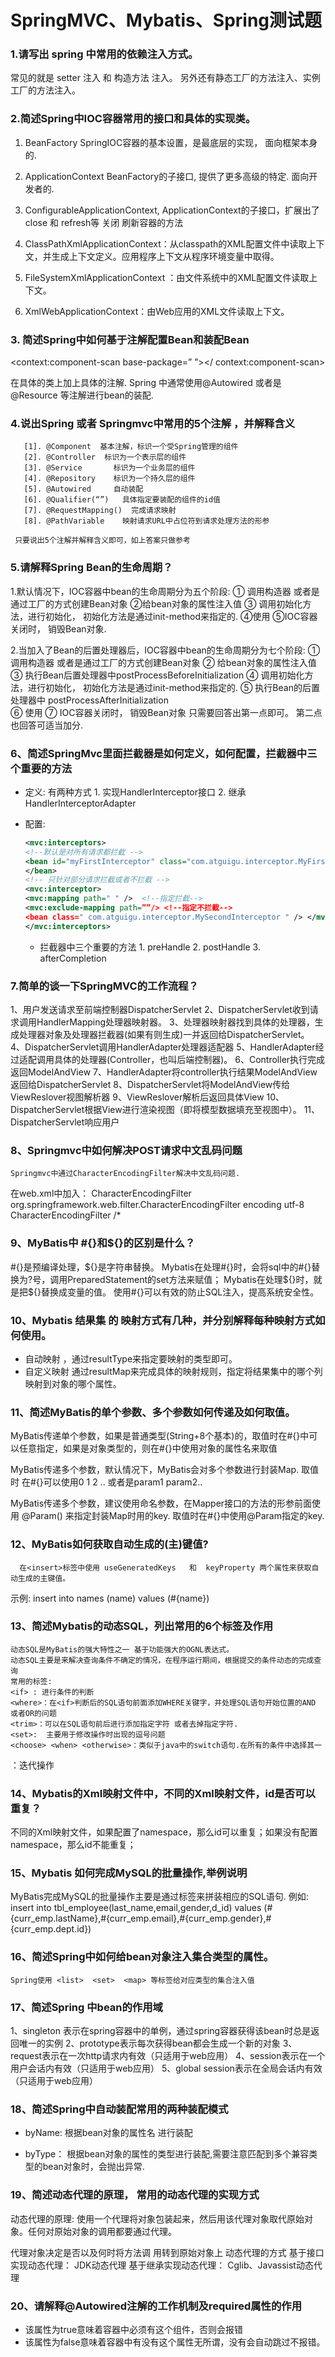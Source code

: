 # SpringMVC、Mybatis、Spring测试题

###  1.请写出 spring 中常用的依赖注入方式。

常见的就是 setter 注入 和 构造方法 注入。
另外还有静态工厂的方法注入、实例工厂的方法注入。

### 2.简述Spring中IOC容器常用的接口和具体的实现类。

1. BeanFactory  SpringIOC容器的基本设置，是最底层的实现， 面向框架本身的.  

2.  ApplicationContext  BeanFactory的子接口, 提供了更多高级的特定. 面向开发者的.

3. ConfigurableApplicationContext, ApplicationContext的子接口，扩展出了 close 和 refresh等 关闭 刷新容器的方法

4. ClassPathXmlApplicationContext：从classpath的XML配置文件中读取上下文，并生成上下文定义。应用程序上下文从程序环境变量中取得。

5. FileSystemXmlApplicationContext ：由文件系统中的XML配置文件读取上下文。

6. XmlWebApplicationContext：由Web应用的XML文件读取上下文。

   

   

### 3. 简述Spring中如何基于注解配置Bean和装配Bean

<context:component-scan base-package=” ”></ context:component-scan>

在具体的类上加上具体的注解.
Spring 中通常使用@Autowired 或者是@Resource 等注解进行bean的装配.



### 4.说出Spring 或者 Springmvc中常用的5个注解 ，并解释含义

	   [1]. @Component  基本注解，标识一个受Spring管理的组件
	   [2]. @Controller  标识为一个表示层的组件
	   [3]. @Service       标识为一个业务层的组件
	   [4]. @Repository    标识为一个持久层的组件
	   [5]. @Autowired     自动装配
	   [6]. @Qualifier(“”)   具体指定要装配的组件的id值
	   [7]. @RequestMapping()  完成请求映射
	   [8]. @PathVariable    映射请求URL中占位符到请求处理方法的形参
	
	 只要说出5个注解并解释含义即可，如上答案只做参考
### 5.请解释Spring Bean的生命周期？

 1.默认情况下，IOC容器中bean的生命周期分为五个阶段:
① 调用构造器 或者是通过工厂的方式创建Bean对象
②给bean对象的属性注入值
③ 调用初始化方法，进行初始化， 初始化方法是通过init-method来指定的.
④使用
⑤IOC容器关闭时， 销毁Bean对象.

2.当加入了Bean的后置处理器后，IOC容器中bean的生命周期分为七个阶段:
    ① 调用构造器 或者是通过工厂的方式创建Bean对象
    ② 给bean对象的属性注入值 
	③ 执行Bean后置处理器中postProcessBeforeInitialization
	④ 调用初始化方法，进行初始化， 初始化方法是通过init-method来指定的.
	⑤ 执行Bean的后置处理器中 postProcessAfterInitialization   
	⑥ 使用
	⑦ IOC容器关闭时， 销毁Bean对象 
只需要回答出第一点即可。 第二点也回答可适当加分. 



### 6、简述SpringMvc里面拦截器是如何定义，如何配置，拦截器中三个重要的方法

- 定义: 有两种方式
          	1. 实现HandlerInterceptor接口
                   	2. 继承HandlerInterceptorAdapter

- 配置:

  ```xml
  <mvc:interceptors>
  <!--默认是对所有请求都拦截 -->
  <bean id="myFirstInterceptor" class="com.atguigu.interceptor.MyFirstInterceptor">
  </bean>	
  <!-- 只针对部分请求拦截或者不拦截 -->
  <mvc:interceptor>
  <mvc:mapping path=" " />  <!--指定拦截-->
  <mvc:exclude-mapping path=””/> <!--指定不拦截-->
  <bean class=" com.atguigu.interceptor.MySecondInterceptor " /> </mvc:interceptor>
  </mvc:interceptors>
  ```

  - 拦截器中三个重要的方法
     	1. preHandle
        	2. postHandle
                	3. afterCompletion

  

 ### 7.简单的谈一下SpringMVC的工作流程？

  1、用户发送请求至前端控制器DispatcherServlet 
  2、DispatcherServlet收到请求调用HandlerMapping处理器映射器。 
  3、处理器映射器找到具体的处理器，生成处理器对象及处理器拦截器(如果有则生成)一并返回给DispatcherServlet。 
  4、DispatcherServlet调用HandlerAdapter处理器适配器 
  5、HandlerAdapter经过适配调用具体的处理器(Controller，也叫后端控制器)。 
  6、Controller执行完成返回ModelAndView 
  7、HandlerAdapter将controller执行结果ModelAndView返回给DispatcherServlet 
  8、DispatcherServlet将ModelAndView传给ViewReslover视图解析器 
  9、ViewReslover解析后返回具体View 
  10、DispatcherServlet根据View进行渲染视图（即将模型数据填充至视图中）。 
  11、DispatcherServlet响应用户

  

  ### 8、Springmvc中如何解决POST请求中文乱码问题 

    Springmvc中通过CharacterEncodingFilter解决中文乱码问题. 
  在web.xml中加入：
  	<filter>
  	    <filter-name>CharacterEncodingFilter</filter-name>
  	    <filter-class>org.springframework.web.filter.CharacterEncodingFilter</filter-class>
      <init-param>
  	    <param-name>encoding</param-name>
         <param-value>utf-8</param-value>
      </init-param>
  	</filter>
  	<filter-mapping>
  	    <filter-name>CharacterEncodingFilter</filter-name>
  	    <url-pattern>/*</url-pattern>
  	</filter-mapping>

###  9、MyBatis中 #{}和${}的区别是什么？

  #{}是预编译处理，${}是字符串替换。
  Mybatis在处理#{}时，会将sql中的#{}替换为?号，调用PreparedStatement的set方法来赋值；
  Mybatis在处理${}时，就是把${}替换成变量的值。
  使用#{}可以有效的防止SQL注入，提高系统安全性。



###  10、Mybatis 结果集 的 映射方式有几种，并分别解释每种映射方式如何使用。 

   -   自动映射 ，通过resultType来指定要映射的类型即可。 
   -   自定义映射 通过resultMap来完成具体的映射规则，指定将结果集中的哪个列映射到对象的哪个属性。



### 11、简述MyBatis的单个参数、多个参数如何传递及如何取值。 

MyBatis传递单个参数，如果是普通类型(String+8个基本)的，取值时在#{}中可以任意指定，如果是对象类型的，则在#{}中使用对象的属性名来取值

 MyBatis传递多个参数，默认情况下，MyBatis会对多个参数进行封装Map. 取值时
      在#{}可以使用0 1 2 .. 或者是param1 param2.. 

MyBatis传递多个参数，建议使用命名参数，在Mapper接口的方法的形参前面使用
  @Param() 来指定封装Map时用的key. 取值时在#{}中使用@Param指定的key.



### 12、MyBatis如何获取自动生成的(主)键值?

      在<insert>标签中使用 useGeneratedKeys   和  keyProperty 两个属性来获取自动生成的主键值。
示例: 
    <insert id="insertname" usegeneratedkeys="true" keyproperty="id"> 
     insert into names (name) values (#{name}) 
    </insert>



### 13、简述Mybatis的动态SQL，列出常用的6个标签及作用

	动态SQL是MyBatis的强大特性之一 基于功能强大的OGNL表达式。 
	动态SQL主要是来解决查询条件不确定的情况，在程序运行期间，根据提交的条件动态的完成查询
	常用的标签:
	<if> : 进行条件的判断
	<where>：在<if>判断后的SQL语句前面添加WHERE关键字，并处理SQL语句开始位置的AND 或者OR的问题
	<trim>：可以在SQL语句前后进行添加指定字符 或者去掉指定字符.
	<set>:  主要用于修改操作时出现的逗号问题
	<choose> <when> <otherwise>：类似于java中的switch语句.在所有的条件中选择其一
   <foreach>：迭代操作	



### 14、Mybatis的Xml映射文件中，不同的Xml映射文件，id是否可以重复？

不同的Xml映射文件，如果配置了namespace，那么id可以重复；如果没有配置namespace，那么id不能重复；



###  15、Mybatis 如何完成MySQL的批量操作,举例说明

MyBatis完成MySQL的批量操作主要是通过<foreach>标签来拼装相应的SQL语句. 
      例如: 
      <insert id="insertBatch" >
		 insert into tbl_employee(last_name,email,gender,d_id) values 
		<foreach collection="emps" item="curr_emp" separator=",">
	(#{curr_emp.lastName},#{curr_emp.email},#{curr_emp.gender},#{curr_emp.dept.id})
		</foreach>
	</insert>



### 16、简述Spring中如何给bean对象注入集合类型的属性。 

	Spring使用 <list>  <set>  <map> 等标签给对应类型的集合注入值



### 17、简述Spring 中bean的作用域

1、singleton 表示在spring容器中的单例，通过spring容器获得该bean时总是返回唯一的实例
2、prototype表示每次获得bean都会生成一个新的对象
3、request表示在一次http请求内有效（只适用于web应用）
4、session表示在一个用户会话内有效（只适用于web应用）
5、global session表示在全局会话内有效（只适用于web应用）



### 18、简述Spring中自动装配常用的两种装配模式

- byName:  根据bean对象的属性名 进行装配

- byType： 根据bean对象的属性的类型进行装配,需要注意匹配到多个兼容类型的bean对象时，会抛出异常.

  

### 19、简述动态代理的原理， 常用的动态代理的实现方式

  动态代理的原理: 使用一个代理将对象包装起来，然后用该代理对象取代原始对象。任何对原始对象的调用都要通过代理。

代理对象决定是否以及何时将方法调  用转到原始对象上
      动态代理的方式
       基于接口实现动态代理： JDK动态代理
       基于继承实现动态代理： Cglib、Javassist动态代理



### 20、请解释@Autowired注解的工作机制及required属性的作用

- 该属性为true意味着容器中必须有这个组件，否则会报错
- 该属性为false意味着容器中有没有这个属性无所谓，没有会自动跳过不报错。